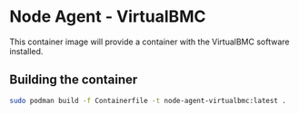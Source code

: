 # Node Agent - VirtualBMC

This container image will provide a container with the VirtualBMC software installed.

## Building the container

```bash
sudo podman build -f Containerfile -t node-agent-virtualbmc:latest .
```